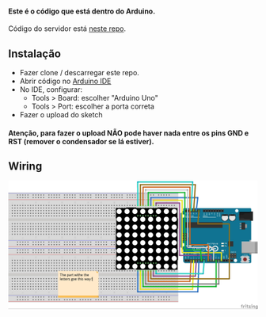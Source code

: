 ﻿#### Este é o código que está dentro do Arduino.
Código do servidor está [neste repo](https://github.com/makerspaceafa/webled-server).  

## Instalação  
- Fazer clone / descarregar este repo.
- Abrir código no [Arduino IDE](https://www.arduino.cc/en/software)
- No IDE, configurar:
  - Tools > Board: escolher "Arduino Uno"
  - Tools > Port: escolher a porta correta
- Fazer o upload do sketch

#### Atenção, para fazer o upload **NÃO** pode haver nada entre os pins GND e RST (remover o condensador se lá estiver).

## Wiring  
![wiring diagram](wiring.jpg)
